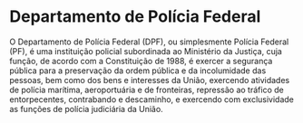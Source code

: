 Departamento de Polícia Federal
====

O Departamento de Polícia Federal (DPF), ou simplesmente Polícia Federal (PF), é uma instituição policial subordinada ao Ministério da Justiça, cuja função, de acordo com a Constituição de 1988, é exercer a segurança pública para a preservação da ordem pública e da incolumidade das pessoas, bem como dos bens e interesses da União, exercendo atividades de polícia marítima, aeroportuária e de fronteiras, repressão ao tráfico de entorpecentes, contrabando e descaminho, e exercendo com exclusividade as funções de polícia judiciária da União.